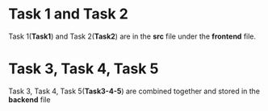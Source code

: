 # Task 1 and Task 2
Task 1(**Task1**) and Task 2(**Task2**) are in the **src** file under the **frontend** file.

# Task 3, Task 4, Task 5
Task 3, Task 4, Task 5(**Task3-4-5**) are combined together and stored in the **backend** file
